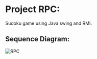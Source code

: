 # Project RPC:
Sudoku game using Java swing and RMI. 
## Sequence Diagram:
![RPC](https://github.com/AmBo375/SudokuRPC/assets/122101944/ad6e6959-4b2d-4436-8b5e-a6028108b474)

